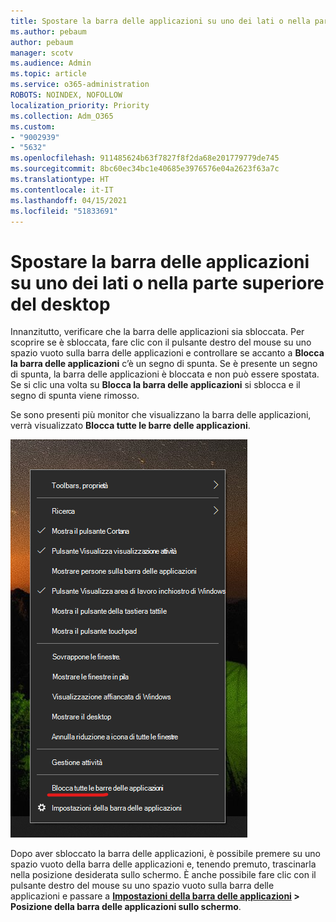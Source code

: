 ```yaml
---
title: Spostare la barra delle applicazioni su uno dei lati o nella parte superiore del desktop
ms.author: pebaum
author: pebaum
manager: scotv
ms.audience: Admin
ms.topic: article
ms.service: o365-administration
ROBOTS: NOINDEX, NOFOLLOW
localization_priority: Priority
ms.collection: Adm_O365
ms.custom:
- "9002939"
- "5632"
ms.openlocfilehash: 911485624b63f7827f8f2da68e201779779de745
ms.sourcegitcommit: 8bc60ec34bc1e40685e3976576e04a2623f63a7c
ms.translationtype: HT
ms.contentlocale: it-IT
ms.lasthandoff: 04/15/2021
ms.locfileid: "51833691"
---
```

# <a name="move-the-taskbar-to-either-side-or-the-top-of-your-desktop"></a>Spostare la barra delle applicazioni su uno dei lati o nella parte superiore del desktop

Innanzitutto, verificare che la barra delle applicazioni sia sbloccata. Per scoprire se è sbloccata, fare clic con il pulsante destro del mouse su uno spazio vuoto sulla barra delle applicazioni e controllare se accanto a **Blocca la barra delle applicazioni** c’è un segno di spunta. Se è presente un segno di spunta, la barra delle applicazioni è bloccata e non può essere spostata. Se si clic una volta su **Blocca la barra delle applicazioni** si sblocca e il segno di spunta viene rimosso.

Se sono presenti più monitor che visualizzano la barra delle applicazioni, verrà visualizzato **Blocca tutte le barre delle applicazioni**.

![Blocca tutte le barre delle applicazioni](media/lock-all-taskbars.png)

Dopo aver sbloccato la barra delle applicazioni, è possibile premere su uno spazio vuoto della barra delle applicazioni e, tenendo premuto, trascinarla nella posizione desiderata sullo schermo. È anche possibile fare clic con il pulsante destro del mouse su uno spazio vuoto sulla barra delle applicazioni e passare a **[Impostazioni della barra delle applicazioni](ms-settings:taskbar?activationSource=GetHelp) > Posizione della barra delle applicazioni sullo schermo**.
